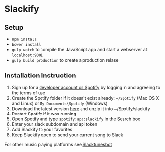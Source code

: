 Slackify
============

## Setup

- `npm install`
- `bower install`
- `gulp watch` to compile the JavaScript app and start a webserver at `localhost:9001`
- `gulp build production` to create a production relase

## Installation Instruction
1. Sign up for a [developer account on Spotify](https://devaccount.spotify.com/my-account/) by logging in and agreeing to the terms of use
1. Create the Spotify folder if it doesn't exist already: `~/Spotify` (Mac OS X and Linux) or `My Documents\Spotify` (Windows)
1. Download the latest version [here](https://github.com/areida/slackify) and unzip it into ~/Spotify/slackify
1. Restart Spotify if it was running
1. Open Spotify and type `spotify:app:slackify` in the Search box
1. Enter your slack subdomain and api token
1. Add Slackify to your favorites
1. Keep Slackify open to send your current song to Slack

For other music playing platforms see [Slacktunesbot](https://github.com/areida/slacktunesbot)